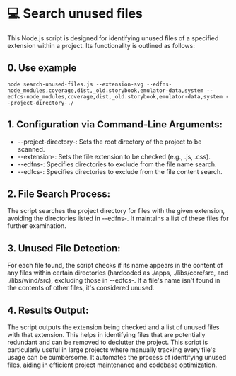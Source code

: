 # 💻 Search unused files
This Node.js script is designed for identifying unused files of a specified extension within a project. Its functionality is outlined as follows:

## 0. Use example
`node search-unused-files.js --extension-svg --edfns-node_modules,coverage,dist,_old.storybook,emulator-data,system --edfcs-node_modules,coverage,dist,_old.storybook,emulator-data,system --project-directory-./`

## 1. Configuration via Command-Line Arguments:

- --project-directory-: Sets the root directory of the project to be scanned.
- --extension-: Sets the file extension to be checked (e.g., .js, .css).
- --edfns-: Specifies directories to exclude from the file name search.
- --edfcs-: Specifies directories to exclude from the file content search.

## 2. File Search Process:

The script searches the project directory for files with the given extension, avoiding the directories listed in --edfns-.
It maintains a list of these files for further examination.

## 3. Unused File Detection:

For each file found, the script checks if its name appears in the content of any files within certain directories (hardcoded as ./apps, ./libs/core/src, and ./libs/wind/src), excluding those in --edfcs-.
If a file's name isn't found in the contents of other files, it's considered unused.

## 4. Results Output:

The script outputs the extension being checked and a list of unused files with that extension.
This helps in identifying files that are potentially redundant and can be removed to declutter the project.
This script is particularly useful in large projects where manually tracking every file's usage can be cumbersome. It automates the process of identifying unused files, aiding in efficient project maintenance and codebase optimization.
